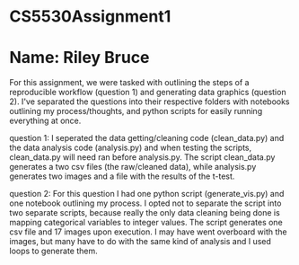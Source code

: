 # CS5530Assignment1
# Name: Riley Bruce

For this assignment, we were tasked with outlining the steps of a reproducible workflow (question 1) and generating data graphics (question 2). I've separated the questions into their respective folders with notebooks outlining my process/thoughts, and python scripts for easily running everything at once. 

question 1:
I seperated the data getting/cleaning code (clean_data.py) and the data analysis code (analysis.py) and when testing the scripts, clean_data.py will need ran before analysis.py. The script clean_data.py generates a two csv files (the raw/cleaned data), while analysis.py generates two images and a file with the results of the t-test.

question 2:
For this question I had one python script (generate_vis.py) and one notebook outlining my process. I opted not to separate the script into two separate scripts, because really the only data cleaning being done is mapping categorical variables to integer values. The script generates one csv file and 17 images upon execution. I may have went overboard with the images, but many have to do with the same kind of analysis and I used loops to generate them.
